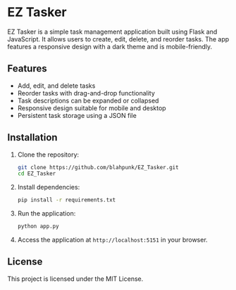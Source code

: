 
# EZ Tasker

EZ Tasker is a simple task management application built using Flask and JavaScript. It allows users to create, edit, delete, and reorder tasks. The app features a responsive design with a dark theme and is mobile-friendly.

## Features

- Add, edit, and delete tasks
- Reorder tasks with drag-and-drop functionality
- Task descriptions can be expanded or collapsed
- Responsive design suitable for mobile and desktop
- Persistent task storage using a JSON file

## Installation

1. Clone the repository:
   ```bash
   git clone https://github.com/blahpunk/EZ_Tasker.git
   cd EZ_Tasker
   ```

2. Install dependencies:
   ```bash
   pip install -r requirements.txt
   ```

3. Run the application:
   ```bash
   python app.py
   ```

4. Access the application at `http://localhost:5151` in your browser.

## License

This project is licensed under the MIT License.

